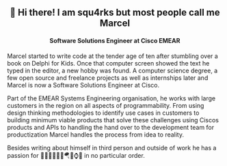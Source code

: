 <h2 align="center">👋 Hi there! I am squ4rks but most people call me Marcel</h2>
<h4 align="center">Software Solutions Engineer at Cisco EMEAR</h4>

Marcel started to write code at the tender age of ten after stumbling over a book on Delphi for Kids. Once that computer screen showed the text he typed in the editor, a new hobby was found. A computer science degree, a few open source and freelance projects as well as internships later and Marcel is now a Software Solutions Engineer at Cisco. 

Part of the EMEAR Systems Engineering organisation, he works with large customers in the region on all aspects of programmability. From using design thinking methodologies to identify use cases in customers to building minimum viable products that solve these challenges using Ciscos products and APIs to handling the hand over to the development team for productization Marcel handles the process from idea to reality. 

Besides writing about himself in third person and outside of work he has a passion for 🏊‍♂️🚴‍♂️🏃‍♂️🪂🗻⌚️🍣 in no particular order. 

<!--
**sQu4rks/squ4rks** is a ✨ _special_ ✨ repository because its `README.md` (this file) appears on your GitHub profile.

Here are some ideas to get you started:

- 🔭 I’m currently working on ...
- 🌱 I’m currently learning ...
- 👯 I’m looking to collaborate on ...
- 🤔 I’m looking for help with ...
- 💬 Ask me about ...
- 📫 How to reach me: ...
- 😄 Pronouns: ...
- ⚡ Fun fact: ...
-->
